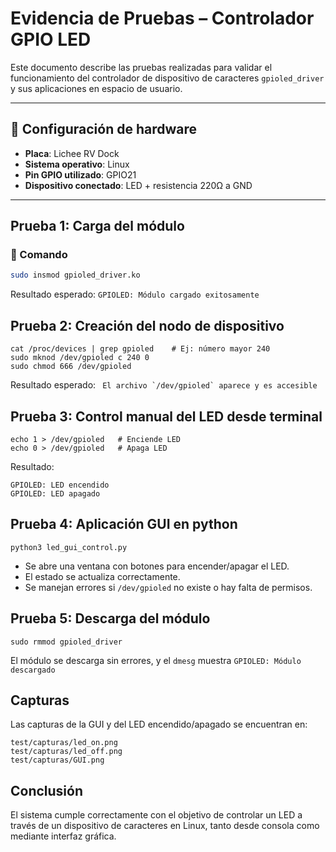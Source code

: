 # Evidencia de Pruebas – Controlador GPIO LED

Este documento describe las pruebas realizadas para validar el funcionamiento del controlador de dispositivo de caracteres `gpioled_driver` y sus aplicaciones en espacio de usuario.

---

## 🔌 Configuración de hardware

- **Placa**: Lichee RV Dock
- **Sistema operativo**: Linux
- **Pin GPIO utilizado**: GPIO21
- **Dispositivo conectado**: LED + resistencia 220Ω a GND

---

## Prueba 1: Carga del módulo

### 🔧 Comando
```bash
sudo insmod gpioled_driver.ko
```

Resultado esperado:
```GPIOLED: Módulo cargado exitosamente```

## Prueba 2: Creación del nodo de dispositivo
```
cat /proc/devices | grep gpioled    # Ej: número mayor 240
sudo mknod /dev/gpioled c 240 0
sudo chmod 666 /dev/gpioled
```

Resultado esperado:
``` El archivo `/dev/gpioled` aparece y es accesible```

## Prueba 3: Control manual del LED desde terminal
```
echo 1 > /dev/gpioled   # Enciende LED
echo 0 > /dev/gpioled   # Apaga LED
```

Resultado:
```
GPIOLED: LED encendido
GPIOLED: LED apagado
```

## Prueba 4: Aplicación GUI en python
```python3 led_gui_control.py```

- Se abre una ventana con botones para encender/apagar el LED.
- El estado se actualiza correctamente.
- Se manejan errores si `/dev/gpioled` no existe o hay falta de permisos.

## Prueba 5: Descarga del módulo
```sudo rmmod gpioled_driver```

El módulo se descarga sin errores, y el `dmesg` muestra
```GPIOLED: Módulo descargado```

## Capturas
Las capturas de la GUI y del LED encendido/apagado se encuentran en:

```
test/capturas/led_on.png
test/capturas/led_off.png
test/capturas/GUI.png
```

## Conclusión
El sistema cumple correctamente con el objetivo de controlar un LED a través de un dispositivo de caracteres en Linux, tanto desde consola como mediante interfaz gráfica.